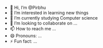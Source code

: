 - 👋 Hi, I’m @Pirbhu
- 👀 I’m interested in learning new things
- 🌱 I’m currently studying Computer science 
- 💞️ I’m looking to collaborate on ...
- 📫 How to reach me ...
- 😄 Pronouns: ...
- ⚡ Fun fact: ...

<!---
Pirbhu/Pirbhu is a ✨ special ✨ repository because its `README.md` (this file) appears on your GitHub profile.
You can click the Preview link to take a look at your changes.
--->

